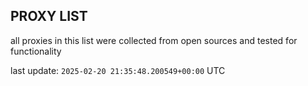## PROXY LIST

all proxies in this list were collected from open sources and tested for functionality

last update: `2025-02-20 21:35:48.200549+00:00` UTC